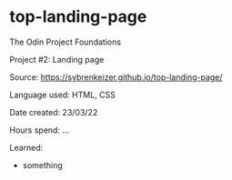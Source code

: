 # top-landing-page

The Odin Project Foundations

Project #2: Landing page

Source: https://sybrenkeizer.github.io/top-landing-page/

Language used: HTML, CSS

Date created: 23/03/22

Hours spend: ...

Learned:

  - something
